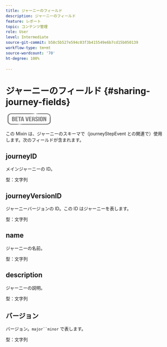 ```yaml
---
title: ジャーニーのフィールド
description: ジャーニーのフィールド
feature: レポート
topic: コンテンツ管理
role: User
level: Intermediate
source-git-commit: b58c5b527e594c03f3b415549e6b7cd15b050139
workflow-type: tm+mt
source-wordcount: '70'
ht-degree: 100%

---
```


# ジャーニーのフィールド {#sharing-journey-fields}

![](../assets/do-not-localize/badge.png)

この Mixin は、ジャーニーのスキーマで（journeyStepEvent との関連で）使用します。次のフィールドが含まれます。

## journeyID

メインジャーニーの ID。

型：文字列

## journeyVersionID

ジャーニーバージョンの ID。この ID はジャーニーを表します。

型：文字列

## name

ジャーニーの名前。

型：文字列

## description

ジャーニーの説明。

型：文字列

## バージョン

バージョン。`major``minor` で表します。

型：文字列
